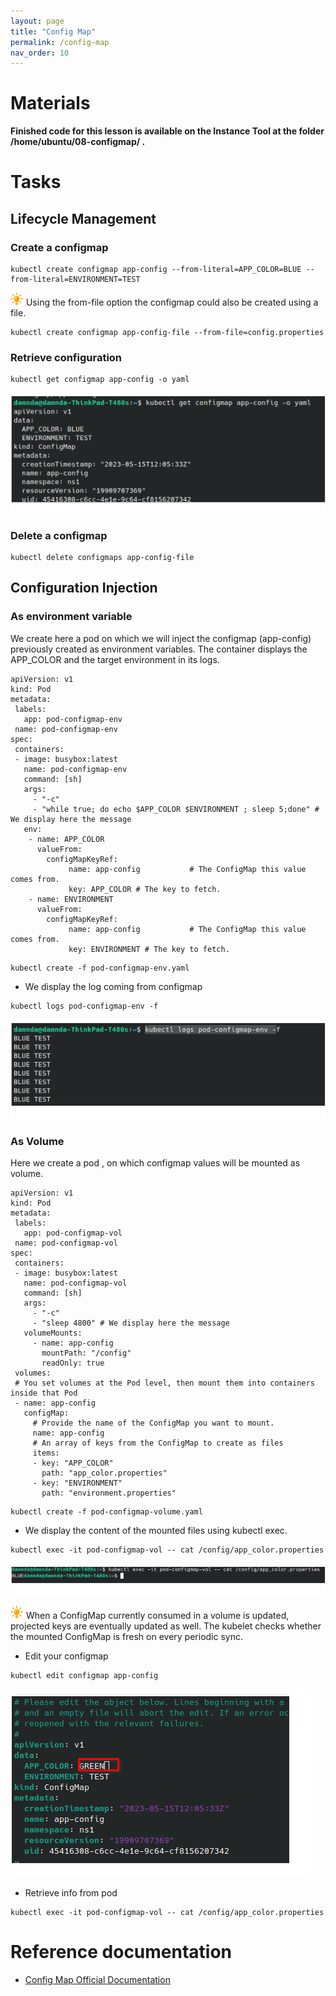 ```yaml
---
layout: page
title: "Config Map"
permalink: /config-map
nav_order: 10
---
```

# Materials
**Finished code for this lesson is available on the Instance Tool at the folder /home/ubuntu/08-configmap/ .**
# Tasks
## Lifecycle Management
### Create a configmap
```
kubectl create configmap app-config --from-literal=APP_COLOR=BLUE --from-literal=ENVIRONMENT=TEST
```
![Astuce icon](assets/images/astuce_icon.png) Using the from-file option the configmap could also be created using a file.
```
kubectl create configmap app-config-file --from-file=config.properties
```
### Retrieve configuration
```
kubectl get configmap app-config -o yaml
```
![ConfigMap Yaml](assets/images/configmap/configmap_yaml.png)
### Delete a configmap
```
kubectl delete configmaps app-config-file
```
## Configuration Injection
### As environment variable

We create here a pod on which we will inject the configmap (app-config) previously created as environment variables. The container displays the APP_COLOR and the target environment in its logs.
```
apiVersion: v1
kind: Pod
metadata:
 labels:
   app: pod-configmap-env
 name: pod-configmap-env
spec:
 containers:
 - image: busybox:latest
   name: pod-configmap-env
   command: [sh]
   args:
     - "-c"
     - "while true; do echo $APP_COLOR $ENVIRONMENT ; sleep 5;done" # We display here the message
   env:
    - name: APP_COLOR
      valueFrom:
        configMapKeyRef:
             name: app-config           # The ConfigMap this value comes from.
             key: APP_COLOR # The key to fetch.
    - name: ENVIRONMENT
      valueFrom:
        configMapKeyRef:
             name: app-config           # The ConfigMap this value comes from.
             key: ENVIRONMENT # The key to fetch.
```

```
kubectl create -f pod-configmap-env.yaml
```
- We display the log coming from configmap
```
kubectl logs pod-configmap-env -f
```
![ConfigMap logs](assets/images/configmap/configmap_log.png)

### As Volume
Here we  create a pod , on which configmap values will be mounted as volume. 
```
apiVersion: v1
kind: Pod
metadata:
 labels:
   app: pod-configmap-vol
 name: pod-configmap-vol
spec:
 containers:
 - image: busybox:latest
   name: pod-configmap-vol
   command: [sh]
   args:
     - "-c"
     - "sleep 4800" # We display here the message
   volumeMounts:
     - name: app-config
       mountPath: "/config"
       readOnly: true
 volumes:
 # You set volumes at the Pod level, then mount them into containers inside that Pod
 - name: app-config
   configMap:
     # Provide the name of the ConfigMap you want to mount.
     name: app-config
     # An array of keys from the ConfigMap to create as files
     items:
     - key: "APP_COLOR"
       path: "app_color.properties"
     - key: "ENVIRONMENT"
       path: "environment.properties"
```
```
kubectl create -f pod-configmap-volume.yaml
```
- We  display the content of the mounted files using kubectl exec.
```
kubectl exec -it pod-configmap-vol -- cat /config/app_color.properties
```
![ConfigMap Volume cat](assets/images/configmap/configmap_volume_cat.png)

![Astuce icon](assets/images/astuce_icon.png) When a ConfigMap currently consumed in a volume is updated, projected keys are eventually updated as well. The kubelet checks whether the mounted ConfigMap is fresh on every periodic sync. 
- Edit your configmap
```
kubectl edit configmap app-config
```
![ConfigMap Update](assets/images/configmap/configmap_update.png)
- Retrieve info from pod
```
kubectl exec -it pod-configmap-vol -- cat /config/app_color.properties
```
# Reference documentation
- [Config Map Official Documentation](https://kubernetes.io/docs/concepts/configuration/configmap/)